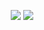 <p align="center">
  <img src="https://github-readme-stats.vercel.app/api?username=filfat&show_icons=true&count_private=true&include_all_commits=true&hide_border=true"/>
  <img src="https://github-readme-stats.vercel.app/api/top-langs/?username=filfat&layout=compact&count_private=true&include_all_commits=true&hide_border=true&langs_count=10"/>
</p>
